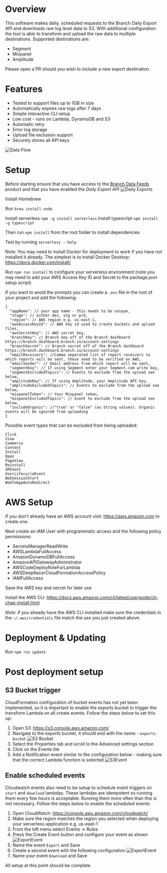 
# Overview

This software makes daily, scheduled requests to the Branch Daily Export API and downloads raw log level data to S3. With additional configuration the tool is able to transform and upload the raw data to multiple destinations. Supported destinations are:
  - Segment
  - Mixpanel
  - Amplitude

Please open a PR should you wish to include a new export destination.

# Features
  - Tested to support files up to 1GB in size
  - Automatically expires raw logs after 7 days
  - Simple interactive CLI setup
  - Low cost - runs on Lambda, DynamoDB and S3
  - Automatic retry
  - Error log storage
  - Upload file exclusion support
  - Securely stores all API keys

![Data Flow](docs/flow.png)

# Setup

Before starting ensure that you have access to the [Branch Data Feeds](https://docs.branch.io/exports/data-feeds-overview/) product and that you have enabled the *Daily Export API*
![Daily Exports](docs/dailyExports.png)

Install Homebrew

Run `brew install node`

Install serverless `npm -g install serverless`
Install typescript `npm install -g typescript`

Then run `npm install` from the root folder to install dependencies

Test by running `serverless --help`

Note: You may need to install Docker for deployment to work if you have not installed it already. The simplest is to install Docker Desktop: https://docs.docker.com/install/

Run `npm run install` to configure your serverless environment (note you may need to add your AWS Access Key ID and Secret to the package.json setup script)

If you want to avoid the prompts you can create a `.env` file in the root of your project and add the following:

```
{
  "appName": // your app name - this needs to be unique,
  "stage": // either dev, stg or prd,
  "region": // AWS region e.g. us-east-1,
  "awsAccessKeyId": // AWS key id used to create buckets and upload files,
  "awsSecretKey": // AWS secret key,
  "branchKey": // Branch key off of the Branch dashboard https://branch.dashboard.branch.io/account-settings
  "branchSecret": // Branch secret off of the Branch dashboard https://branch.dashboard.branch.io/account-settings
  "emailReceivers": //Comma seperated list of report receivers to which reports will be sent, these need to be verified on AWS,
  "emailSender": // Email address from which report will be sent,
  "segmentKey": // If using Segment enter your Segment.com write key,
  "segmentExcludedTopics": // Events to exclude from the upload see below,
  "amplitudeKey": // If using Amplitude, your Amplitude API key,
  "amplitudeExcludedTopics": // Events to exclude from the upload see below,
  "mixpanelToken": // Your Mixpanel token,
  "mixpanelExcludedTopics": // Event to exclude from the upload see below,
  "includeOrganic": //"true" or "false" (as String values). Organic events will be ignored from uploading
}
```

Possible event types that can be excluded from being uploaded:   
```
Click
View
Commerce
Content
Install
Open
PageView
Reinstall
SMSSent
UserLifecycleEvent
WebSessionStart
WebToAppAutoRedirect
```

# AWS Setup

If you don't already have an AWS account visit: https://aws.amazon.com to create one.

Next create an IAM User with programmatic access and the following policy permissions:

- SecretsManagerReadWrite
- AWSLambdaFullAccess
- AmazonDynamoDBFullAccess
- AmazonAPIGatewayAdministrator
- AWSCodeDeployRoleForLambda
- AWSDeepRacerCloudFormationAccessPolicy
- IAMFullAccess

Save the AWS key and secret for later use

Install the AWS CLI: https://docs.aws.amazon.com/cli/latest/userguide/cli-chap-install.html

*Note:* if you already have the AWS CLI installed make sure the credentials in the `~/.aws/credentials` file match the use you just created above.

# Deployment & Updating

Run `npm run update`

# Post deployment setup

## S3 Bucket trigger

CloudFormation configuration of bucket events has not yet been implemented, so it is important to enable the exports bucket to trigger the transform Lambda on all create events. Follow the steps below to set this up:

1. Open S3: https://s3.console.aws.amazon.com/
2. Navigate to the exports bucket, it should end with the name: `-exports-bucket`
![S3 Bucket](docs/bucket.png)
3. Select the Properties tab and scroll to the Advanced settings section
4. Click on the Events tile
5. Add a Notification event similar to the configuration below - making sure that the correct Lambda function is selected
![S3Event](docs/s3Event.png)

## Enable scheduled events

Cloudwatch events also need to be setup to schedule event triggers on `start` and `download` lambdas. These lambdas are idempotent so running them every few hours is acceptable. Running them more often than this is not necessary. Follow the steps below to enable the scheduled events:

1. Open CloudWatch: https://console.aws.amazon.com/cloudwatch/
2. Make sure the region matches the region you selected when deploying your serverless application e.g. us-east-1
3. From the left menu select Events -> Rules
4. Press the Create Event button and configure your event as shown
![ExportEvent](docs/exportEvent.png)
5. Name the event `Export` and Save
6. Create a second event with the following configuration
![ExportEvent](docs/exportEvent.png)
7. Name your event `Download` and Save

All setup at this point should be complete.
